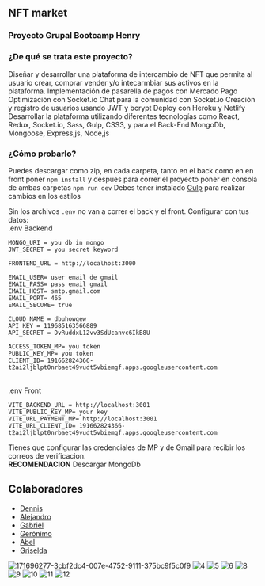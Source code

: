 <h2> NFT market </h2>
<h3>Proyecto Grupal Bootcamp Henry</h3>
<h3>¿De qué se trata este proyecto?</h3>

<p> 
 Diseñar y desarrollar una plataforma de intercambio de NFT que
permita al usuario crear, comprar vender y/o intecarmbiar sus activos
en la plataforma.
Implementación de pasarella de pagos con Mercado Pago
Optimización con Socket.io
Chat para la comunidad con Socket.io
Creación y registro de usuarios usando JWT y bcrypt
Deploy con Heroku y Netlify
Desarrollar la plataforma utilizando diferentes tecnologías como React,
Redux, Socket.io, Sass, Gulp, CSS3, y para el Back-End MongoDb,
Mongoose, Express,js, Node,js
</p>

<h3>¿Cómo probarlo?</h3>

 Puedes descargar como zip, en cada carpeta, tanto en el back como en en front poner 
 `npm install` y despues para correr el proyecto
 poner en consola de ambas carpetas `npm run dev`
 Debes tener instalado <a href="https://gulpjs.com/"> Gulp</a> para realizar cambios en los estilos
 
 Sin los archivos
`.env` no van a correr el back y el front.
Configurar con tus datos:
<br/>
.env Backend 
```
MONGO_URI = you db in mongo
JWT_SECRET = you secret keyword

FRONTEND_URL = http://localhost:3000

EMAIL_USER= user email de gmail
EMAIL_PASS= pass email gmail
EMAIL_HOST= smtp.gmail.com
EMAIL_PORT= 465
EMAIL_SECURE= true

CLOUD_NAME = dbuhowgew
API_KEY = 119685163566889
API_SECRET = DvRuddxL12vv3SdUcanvc6IkB8U

ACCESS_TOKEN_MP= you token
PUBLIC_KEY_MP= you token
CLIENT_ID= 191662824366-t2ai2ljblpt0nrbaet49vudt5vbiemgf.apps.googleusercontent.com
```
<br/>
.env Front


```
VITE_BACKEND_URL = http://localhost:3001
VITE_PUBLIC_KEY_MP= your key
VITE_URL_PAYMENT_MP= http://localhost:3001
VITE_URL_CLIENT_ID= 191662824366-t2ai2ljblpt0nrbaet49vudt5vbiemgf.apps.googleusercontent.com
```
Tienes que configurar las credenciales de MP y de Gmail para recibir los correos de verificacion.
<br/>
__RECOMENDACION__ Descargar MongoDb
##
<div>
 <h2>Colaboradores</h2>
 <ul>
  <li> <a href="https://github.com/Dennish02" >Dennis</a></li>
  <li><a href="https://github.com/alealfaro2020" >Alejandro</a></li>
  <li> <a href="https://github.com/Gabitandil" >Gabriel</a></li>
  <li><a href="https://github.com/geronimoeth" >Gerónimo</a></li>
  <li> <a href="https://github.com/adelgadilloc" >Abel</a></li>
  <li><a href="https://github.com/cusi7" >Griselda</a></li>
 </ul>
</div>

![171696277-3cbf2dc4-007e-4752-9111-375bc9f5c0f9](https://user-images.githubusercontent.com/57506571/172021063-2b08c060-2a2d-49a2-ac0a-75715ea1c867.png)
![4](https://user-images.githubusercontent.com/57506571/172022647-fe11fd2c-461c-48a9-887d-1f52f7647d14.png)
![5](https://user-images.githubusercontent.com/57506571/172022648-21db75c6-8077-4c25-87a7-282a8caadedd.png)
![6](https://user-images.githubusercontent.com/57506571/172022649-ceeae63f-b825-4132-8deb-b09102c80fe1.png)
![8](https://user-images.githubusercontent.com/57506571/172022652-a95f63b2-8537-4359-ade8-07ba8a1890f7.png)
![9](https://user-images.githubusercontent.com/57506571/172022657-c122fb11-9d4c-4455-9c4a-36bfc9bc6dd4.png)
![10](https://user-images.githubusercontent.com/57506571/172022658-79fc42b6-79b2-4fcb-b1c2-be6417f19f93.png)
![11](https://user-images.githubusercontent.com/57506571/172022659-7b2bcda3-1f69-4354-b05c-0513d63de34a.png)
![12](https://user-images.githubusercontent.com/57506571/172022660-8d3b0f4e-2a89-4ae0-b6a8-65a9bc39a7b4.png)
